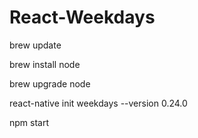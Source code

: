 # React-Weekdays

brew update

brew install node

brew upgrade node

react-native init weekdays --version 0.24.0

npm start

